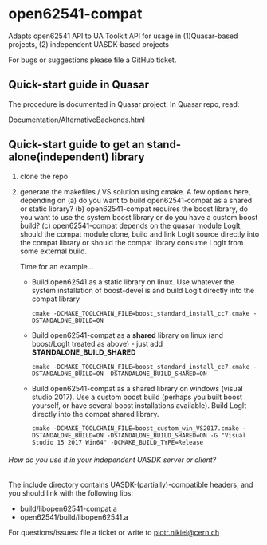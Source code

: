 # open62541-compat
Adapts open62541 API to UA Toolkit API for usage in (1)Quasar-based projects, (2) independent UASDK-based projects

For bugs or suggestions please file a GitHub ticket.

Quick-start guide in Quasar
---------------------------
The procedure is documented in Quasar project.
In Quasar repo, read:

Documentation/AlternativeBackends.html

Quick-start guide to get an stand-alone(independent) library
-----------------------------------------------------------
1. clone the repo

2. generate the makefiles / VS solution using cmake. A few options here, depending on
   (a) do you want to build open62541-compat as a shared or static library?
   (b) open62541-compat requires the boost library, do you want to use the system boost library or do you have a custom boost build?
   (c) open62541-compat depends on the quasar module LogIt, should the compat module clone, build and link LogIt source directly into 
       the compat library or should the compat library consume LogIt from some external build.

   Time for an example...

   - Build open62541 as a static library on linux. Use whatever the system installation of boost-devel is and build LogIt
     directly into the compat library
     ```
     cmake -DCMAKE_TOOLCHAIN_FILE=boost_standard_install_cc7.cmake -DSTANDALONE_BUILD=ON
     ```

   - Build open62541-compat as a **shared** library on linux (and boost/LogIt treated as above) - just add **STANDALONE_BUILD_SHARED**
     ```
     cmake -DCMAKE_TOOLCHAIN_FILE=boost_standard_install_cc7.cmake -DSTANDALONE_BUILD=ON -DSTANDALONE_BUILD_SHARED=ON
     ```

   - Build open62541-compat as a shared library on windows (visual studio 2017). Use a custom boost build (perhaps you built boost yourself, or have 
     several boost installations available). Build LogIt directly into the compat shared library.
     ```
     cmake -DCMAKE_TOOLCHAIN_FILE=boost_custom_win_VS2017.cmake -DSTANDALONE_BUILD=ON -DSTANDALONE_BUILD_SHARED=ON -G "Visual Studio 15 2017 Win64" -DCMAKE_BUILD_TYPE=Release
     ```



###### How do you use it in your independent UASDK server or client? ######

The include directory contains UASDK-(partially)-compatible headers, and you should link with the following libs:
* build/libopen62541-compat.a
* open62541/build/libopen62541.a

For questions/issues: file a ticket or write to piotr.nikiel@cern.ch

